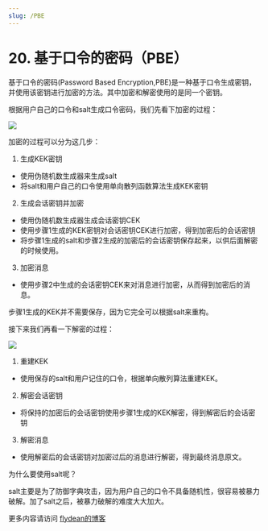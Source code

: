 ```yaml
---
slug: /PBE
---
```


# 20. 基于口令的密码（PBE）

基于口令的密码(Password Based Encryption,PBE)是一种基于口令生成密钥，并使用该密钥进行加密的方法。其中加密和解密使用的是同一个密钥。

根据用户自己的口令和salt生成口令密码，我们先看下加密的过程：

![](https://img-blog.csdnimg.cn/20200331200040819.png)

加密的过程可以分为这几步：

1. 生成KEK密钥

* 使用伪随机数生成器来生成salt
* 将salt和用户自己的口令使用单向散列函数算法生成KEK密钥
  
2. 生成会话密钥并加密

* 使用伪随机数生成器生成会话密钥CEK
* 使用步骤1生成的KEK密钥对会话密钥CEK进行加密，得到加密后的会话密钥
* 将步骤1生成的salt和步骤2生成的加密后的会话密钥保存起来，以供后面解密的时候使用。

3. 加密消息

* 使用步骤2中生成的会话密钥CEK来对消息进行加密，从而得到加密后的消息。

步骤1生成的KEK并不需要保存，因为它完全可以根据salt来重构。

接下来我们再看一下解密的过程：

![](https://img-blog.csdnimg.cn/20200331200053488.png)

1. 重建KEK

* 使用保存的salt和用户记住的口令，根据单向散列算法重建KEK。
  
2. 解密会话密钥

* 将保持的加密后的会话密钥使用步骤1生成的KEK解密，得到解密后的会话密钥

3. 解密消息

* 使用解密后的会话密钥对加密过后的消息进行解密，得到最终消息原文。

为什么要使用salt呢？

salt主要是为了防御字典攻击，因为用户自己的口令不具备随机性，很容易被暴力破解。加了salt之后，被暴力破解的难度大大加大。

更多内容请访问 [flydean的博客](http://www.flydean.com)
